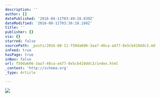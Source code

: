 ```yaml
---
description: ''
author: []
datePublished: '2016-08-11T03:49:28.839Z'
dateModified: '2016-08-11T03:36:18.188Z'
title: ''
publisher: {}
via: {}
starred: false
sourcePath: _posts/2016-08-11-f50da606-3aa7-46ca-a477-8e5cb410ddc3.md
inFeed: true
hasPage: true
inNav: false
url: f50da606-3aa7-46ca-a477-8e5cb410ddc3/index.html
_context: 'http://schema.org'
_type: Article

---
```

![](https://the-grid-user-content.s3-us-west-2.amazonaws.com/dcd4faa0-44dd-42b7-858c-7611ef075828.jpg)